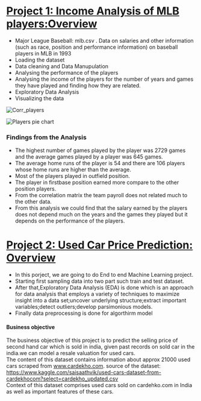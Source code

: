 # [Project 1: Income Analysis of MLB players:Overview](https://github.com/lathapriya17/Lathapriya-Portfolio)
* Major League Baseball: mlb.csv . Data on salaries and other information (such as race, position and performance information) on baseball players in MLB in 1993
* Loading the dataset
* Data cleaning and Data Manupulation
* Analysing the performance of the players
* Analysing the income of the  players for the number of years and games they have played and finding how they are related.
* Exploratory Data Analysis
* Visualizing the data

![Corr_players](https://user-images.githubusercontent.com/52881963/156645770-38141e99-2c3d-4a55-96f5-fba49c8f09ce.png)

![Players pie chart](https://user-images.githubusercontent.com/52881963/156644390-05a72a67-9008-46ec-be74-1531b8862e7b.png)

### Findings from the Analysis
* The highest number of games played by the player was 2729 games and the average games played by a player was 645 games.
* The average home runs of the player is 54 and there are 106 players whose home runs are  higher than the average.
* Most of the players played in outfield position.
* The player in firstbase position earned more compare to the other position players.
* From the correlation matrix the team payroll does not related much to the other data.
* From this analysis we could find that the salary earned by the players does not depend much on the years and the games they played but it depends on the performance of the players.


# [Project 2: Used Car Price Prediction: Overview](https://github.com/lathapriya17/Lathapriya-Portfolio)
* In this porject, we are going to do End to end Machine Learning project.
* Starting first sampling data into two part such train and test dataset.
* After that,Exploratory Data Analysis (EDA) is done which is an approach for data analysis that employs a variety of techniques to maximize insight into a data set;uncover underlying structure;extract important variables;detect outliers;develop parsimonious models.
* Finally data preprocessing is done for algorthirm model
#### Business objective
The business objective of this project is to predict the selling price of second hand car which is sold in india, given past records on sold car in the india.we can model a resale valuation for used cars.
<br />
The content of this dataset contains information about approx 21000 used cars scraped from www.cardekho.com.
source of the dataset: https://www.kaggle.com/saisaathvik/used-cars-dataset-from-cardekhocom?select=cardekho_updated.csv
<br />
Context of this dataset comprises used cars sold on cardehko.com in India as well as important features of these cars.
